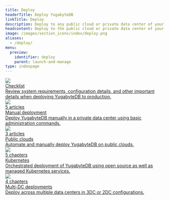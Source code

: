 ```yaml
---
title: Deploy
headerTitle: Deploy YugabyteDB
linkTitle: Deploy
description: Deploy to any public cloud or private data center of your choice.
headcontent: Deploy to the public cloud or private data center of your choice
image: /images/section_icons/index/deploy.png
aliases:
  - /deploy/
menu:
  preview:
    identifier: deploy
    parent: launch-and-manage
type: indexpage
---
```

<div class="row">
  <div class="col-12 col-md-6 col-lg-12 col-xl-6">
    <a class="section-link icon-offset" href="checklist/">
      <div class="head">
        <img class="icon" src="/images/section_icons/deploy/checklist.png" aria-hidden="true" />
        <div class="title">Checklist</div>
      </div>
      <div class="body">
          Review system requirements, configuration details, and other important details when deploying YugabyteDB to production.
      </div>
    </a>
  </div>
  <div class="col-12 col-md-6 col-lg-12 col-xl-6">
    <a class="section-link icon-offset" href="manual-deployment/">
      <div class="head">
        <img class="icon" src="/images/section_icons/deploy/manual-deployment.png" aria-hidden="true" />
        <div class="articles">5 articles</div>
        <div class="title">Manual deployment</div>
      </div>
      <div class="body">
          Deploy YugabyteDB manually in a private data center using basic administration commands.
      </div>
    </a>
  </div>

  <div class="col-12 col-md-6 col-lg-12 col-xl-6">
    <a class="section-link icon-offset" href="public-clouds/">
      <div class="head">
        <img class="icon" src="/images/section_icons/deploy/public-clouds.png" aria-hidden="true" />
        <div class="articles">3 articles</div>
        <div class="title">Public clouds</div>
      </div>
      <div class="body">
        Automate and manually deploy YugabyteDB on public clouds.
      </div>
    </a>
  </div>

  <div class="col-12 col-md-6 col-lg-12 col-xl-6">
    <a class="section-link icon-offset" href="kubernetes/">
      <div class="head">
        <img class="icon" src="/images/section_icons/deploy/kubernetes.png" aria-hidden="true" />
        <div class="articles">5 chapters</div>
        <div class="title">Kubernetes</div>
      </div>
      <div class="body">
        Orchestrated deployment of YugabyteDB using open source as well as managed Kubernetes services.
      </div>
    </a>
  </div>
<!--
  <div class="col-12 col-md-6 col-lg-12 col-xl-6">
    <a class="section-link icon-offset" href="docker/docker-compose/">
      <div class="head">
        <div class="icon">
          <i class="fab fa-docker"></i>
        </div>
        <div class="articles">2 articles</div>
        <div class="title">Docker</div>
      </div>
      <div class="body">
        Orchestrated deployment of YugabyteDB in Docker Compose.
      </div>
    </a>
  </div>
-->
  <div class="col-12 col-md-6 col-lg-12 col-xl-6">
    <a class="section-link icon-offset" href="multi-dc/">
      <div class="head">
        <img class="icon" src="/images/section_icons/explore/planet_scale.png" aria-hidden="true" />
        <div class="articles">4 chapters</div>
        <div class="title">Multi-DC deployments</div>
      </div>
      <div class="body">
          Deploy across multiple data centers in 3DC or 2DC configurations.
      </div>
    </a>
  </div>


</div>
